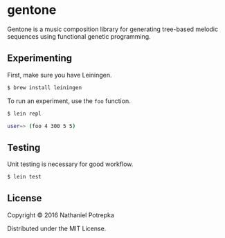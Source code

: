 # gentone

Gentone is a music composition library for generating tree-based melodic
sequences using functional genetic programming.

## Experimenting

First, make sure you have Leiningen.

```sh
$ brew install leiningen
```

To run an experiment, use the ```foo``` function.

```sh
$ lein repl

user=> (foo 4 300 5 5)
```

## Testing

Unit testing is necessary for good workflow.

```sh
$ lein test
```

## License

Copyright © 2016 Nathaniel Potrepka

Distributed under the MIT License.
